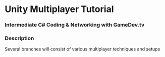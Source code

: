 # Unity Multiplayer Tutorial
### Intermediate C# Coding & Networking with GameDev.tv


### Description
Several branches will consist of various multiplayer techniques and setups


